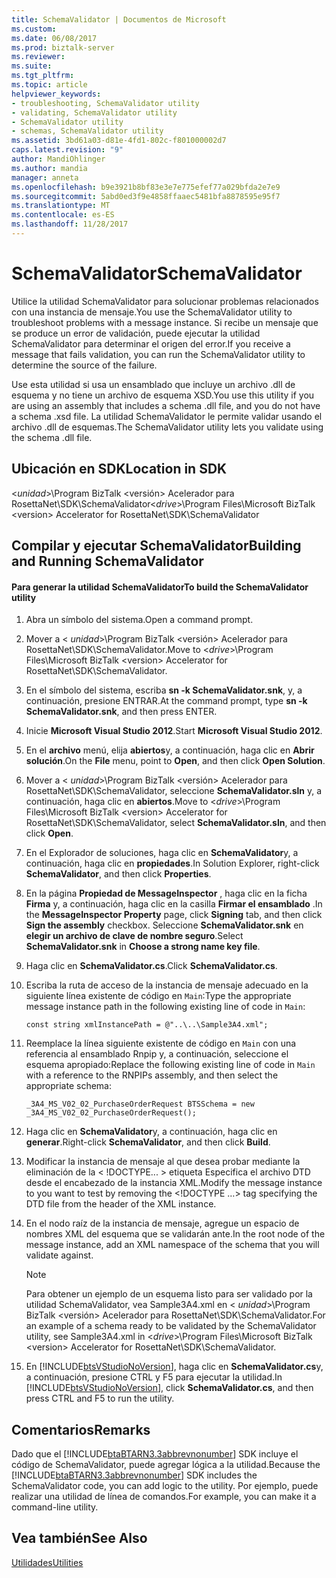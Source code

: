 ```yaml
---
title: SchemaValidator | Documentos de Microsoft
ms.custom: 
ms.date: 06/08/2017
ms.prod: biztalk-server
ms.reviewer: 
ms.suite: 
ms.tgt_pltfrm: 
ms.topic: article
helpviewer_keywords:
- troubleshooting, SchemaValidator utility
- validating, SchemaValidator utility
- SchemaValidator utility
- schemas, SchemaValidator utility
ms.assetid: 3bd61a03-d81e-4fd1-802c-f801000002d7
caps.latest.revision: "9"
author: MandiOhlinger
ms.author: mandia
manager: anneta
ms.openlocfilehash: b9e3921b8bf83e3e7e775efef77a029bfda2e7e9
ms.sourcegitcommit: 5abd0ed3f9e4858ffaaec5481bfa8878595e95f7
ms.translationtype: MT
ms.contentlocale: es-ES
ms.lasthandoff: 11/28/2017
---
```

# <a name="schemavalidator"></a><span data-ttu-id="749a4-102">SchemaValidator</span><span class="sxs-lookup"><span data-stu-id="749a4-102">SchemaValidator</span></span>
<span data-ttu-id="749a4-103">Utilice la utilidad SchemaValidator para solucionar problemas relacionados con una instancia de mensaje.</span><span class="sxs-lookup"><span data-stu-id="749a4-103">You use the SchemaValidator utility to troubleshoot problems with a message instance.</span></span> <span data-ttu-id="749a4-104">Si recibe un mensaje que se produce un error de validación, puede ejecutar la utilidad SchemaValidator para determinar el origen del error.</span><span class="sxs-lookup"><span data-stu-id="749a4-104">If you receive a message that fails validation, you can run the SchemaValidator utility to determine the source of the failure.</span></span>  
  
 <span data-ttu-id="749a4-105">Use esta utilidad si usa un ensamblado que incluye un archivo .dll de esquema y no tiene un archivo de esquema XSD.</span><span class="sxs-lookup"><span data-stu-id="749a4-105">You use this utility if you are using an assembly that includes a schema .dll file, and you do not have a schema .xsd file.</span></span> <span data-ttu-id="749a4-106">La utilidad SchemaValidator le permite validar usando el archivo .dll de esquemas.</span><span class="sxs-lookup"><span data-stu-id="749a4-106">The SchemaValidator utility lets you validate using the schema .dll file.</span></span>  
  
## <a name="location-in-sdk"></a><span data-ttu-id="749a4-107">Ubicación en SDK</span><span class="sxs-lookup"><span data-stu-id="749a4-107">Location in SDK</span></span>  
 <span data-ttu-id="749a4-108">\<*unidad*\>\Program BizTalk \<versión\> Acelerador para RosettaNet\SDK\SchemaValidator</span><span class="sxs-lookup"><span data-stu-id="749a4-108">\<*drive*\>\Program Files\Microsoft BizTalk \<version\> Accelerator for RosettaNet\SDK\SchemaValidator</span></span>  
  
## <a name="building-and-running-schemavalidator"></a><span data-ttu-id="749a4-109">Compilar y ejecutar SchemaValidator</span><span class="sxs-lookup"><span data-stu-id="749a4-109">Building and Running SchemaValidator</span></span>  
  
#### <a name="to-build-the-schemavalidator-utility"></a><span data-ttu-id="749a4-110">Para generar la utilidad SchemaValidator</span><span class="sxs-lookup"><span data-stu-id="749a4-110">To build the SchemaValidator utility</span></span>  
  
1.  <span data-ttu-id="749a4-111">Abra un símbolo del sistema.</span><span class="sxs-lookup"><span data-stu-id="749a4-111">Open a command prompt.</span></span>  
  
2.  <span data-ttu-id="749a4-112">Mover a \< *unidad*\>\Program BizTalk \<versión\> Acelerador para RosettaNet\SDK\SchemaValidator.</span><span class="sxs-lookup"><span data-stu-id="749a4-112">Move to \<*drive*\>\Program Files\Microsoft BizTalk \<version\> Accelerator for RosettaNet\SDK\SchemaValidator.</span></span>  
  
3.  <span data-ttu-id="749a4-113">En el símbolo del sistema, escriba **sn -k SchemaValidator.snk**, y, a continuación, presione ENTRAR.</span><span class="sxs-lookup"><span data-stu-id="749a4-113">At the command prompt, type **sn -k SchemaValidator.snk**, and then press ENTER.</span></span>  
  
4.  <span data-ttu-id="749a4-114">Inicie **Microsoft Visual Studio 2012**.</span><span class="sxs-lookup"><span data-stu-id="749a4-114">Start **Microsoft Visual Studio 2012**.</span></span>  
  
5.  <span data-ttu-id="749a4-115">En el **archivo** menú, elija **abiertos**y, a continuación, haga clic en **Abrir solución**.</span><span class="sxs-lookup"><span data-stu-id="749a4-115">On the **File** menu, point to **Open**, and then click **Open Solution**.</span></span>  
  
6.  <span data-ttu-id="749a4-116">Mover a \< *unidad*\>\Program BizTalk \<versión\> Acelerador para RosettaNet\SDK\SchemaValidator, seleccione **SchemaValidator.sln** y, a continuación, haga clic en **abiertos**.</span><span class="sxs-lookup"><span data-stu-id="749a4-116">Move to \<*drive*\>\Program Files\Microsoft BizTalk \<version\> Accelerator for RosettaNet\SDK\SchemaValidator, select **SchemaValidator.sln**, and then click **Open**.</span></span>  
  
7.  <span data-ttu-id="749a4-117">En el Explorador de soluciones, haga clic en **SchemaValidator**y, a continuación, haga clic en **propiedades**.</span><span class="sxs-lookup"><span data-stu-id="749a4-117">In Solution Explorer, right-click **SchemaValidator**, and then click **Properties**.</span></span>  
  
8.  <span data-ttu-id="749a4-118">En la página **Propiedad de MessageInspector**  , haga clic en la ficha **Firma** y, a continuación, haga clic en la casilla **Firmar el ensamblado** .</span><span class="sxs-lookup"><span data-stu-id="749a4-118">In the **MessageInspector Property**  page, click **Signing** tab, and then click **Sign the assembly** checkbox.</span></span> <span data-ttu-id="749a4-119">Seleccione **SchemaValidator.snk** en **elegir un archivo de clave de nombre seguro**.</span><span class="sxs-lookup"><span data-stu-id="749a4-119">Select **SchemaValidator.snk** in **Choose a strong name key file**.</span></span>  
  
9. <span data-ttu-id="749a4-120">Haga clic en **SchemaValidator.cs**.</span><span class="sxs-lookup"><span data-stu-id="749a4-120">Click **SchemaValidator.cs**.</span></span>  
  
10. <span data-ttu-id="749a4-121">Escriba la ruta de acceso de la instancia de mensaje adecuado en la siguiente línea existente de código en `Main`:</span><span class="sxs-lookup"><span data-stu-id="749a4-121">Type the appropriate message instance path in the following existing line of code in `Main`:</span></span>  
  
    ```  
    const string xmlInstancePath = @"..\..\Sample3A4.xml";  
    ```  
  
11. <span data-ttu-id="749a4-122">Reemplace la línea siguiente existente de código en `Main` con una referencia al ensamblado Rnpip y, a continuación, seleccione el esquema apropiado:</span><span class="sxs-lookup"><span data-stu-id="749a4-122">Replace the following existing line of code in `Main` with a reference to the RNPIPs assembly, and then select the appropriate schema:</span></span>  
  
    ```  
    _3A4_MS_V02_02_PurchaseOrderRequest BTSSchema = new _3A4_MS_V02_02_PurchaseOrderRequest();  
    ```  
  
12. <span data-ttu-id="749a4-123">Haga clic en **SchemaValidator**y, a continuación, haga clic en **generar**.</span><span class="sxs-lookup"><span data-stu-id="749a4-123">Right-click **SchemaValidator**, and then click **Build**.</span></span>  
  
13. <span data-ttu-id="749a4-124">Modificar la instancia de mensaje al que desea probar mediante la eliminación de la \< \!DOCTYPE... \> etiqueta Especifica el archivo DTD desde el encabezado de la instancia XML.</span><span class="sxs-lookup"><span data-stu-id="749a4-124">Modify the message instance to you want to test by removing the \<\!DOCTYPE …\> tag specifying the DTD file from the header of the XML instance.</span></span>  
  
14. <span data-ttu-id="749a4-125">En el nodo raíz de la instancia de mensaje, agregue un espacio de nombres XML del esquema que se validarán ante.</span><span class="sxs-lookup"><span data-stu-id="749a4-125">In the root node of the message instance, add an XML namespace of the schema that you will validate against.</span></span>  
  
    > [!NOTE]
    >  <span data-ttu-id="749a4-126">Para obtener un ejemplo de un esquema listo para ser validado por la utilidad SchemaValidator, vea Sample3A4.xml en \< *unidad*\>\Program BizTalk \<versión\> Acelerador para RosettaNet\SDK\SchemaValidator.</span><span class="sxs-lookup"><span data-stu-id="749a4-126">For an example of a schema ready to be validated by the SchemaValidator utility, see Sample3A4.xml in \<*drive*\>\Program Files\Microsoft BizTalk \<version\> Accelerator for RosettaNet\SDK\SchemaValidator.</span></span>  
  
15. <span data-ttu-id="749a4-127">En [!INCLUDE[btsVStudioNoVersion](../../includes/btsvstudionoversion-md.md)], haga clic en **SchemaValidator.cs**y, a continuación, presione CTRL y F5 para ejecutar la utilidad.</span><span class="sxs-lookup"><span data-stu-id="749a4-127">In [!INCLUDE[btsVStudioNoVersion](../../includes/btsvstudionoversion-md.md)], click **SchemaValidator.cs**, and then press CTRL and F5 to run the utility.</span></span>  
  
## <a name="remarks"></a><span data-ttu-id="749a4-128">Comentarios</span><span class="sxs-lookup"><span data-stu-id="749a4-128">Remarks</span></span>  
 <span data-ttu-id="749a4-129">Dado que el [!INCLUDE[btaBTARN3.3abbrevnonumber](../../includes/btabtarn3-3abbrevnonumber-md.md)] SDK incluye el código de SchemaValidator, puede agregar lógica a la utilidad.</span><span class="sxs-lookup"><span data-stu-id="749a4-129">Because the [!INCLUDE[btaBTARN3.3abbrevnonumber](../../includes/btabtarn3-3abbrevnonumber-md.md)] SDK includes the SchemaValidator code, you can add logic to the utility.</span></span> <span data-ttu-id="749a4-130">Por ejemplo, puede realizar una utilidad de línea de comandos.</span><span class="sxs-lookup"><span data-stu-id="749a4-130">For example, you can make it a command-line utility.</span></span>  
  
## <a name="see-also"></a><span data-ttu-id="749a4-131">Vea también</span><span class="sxs-lookup"><span data-stu-id="749a4-131">See Also</span></span>  
 [<span data-ttu-id="749a4-132">Utilidades</span><span class="sxs-lookup"><span data-stu-id="749a4-132">Utilities</span></span>](../../adapters-and-accelerators/accelerator-rosettanet/utilities1.md)